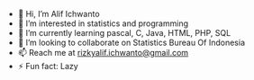 - 👋 Hi, I’m Alif Ichwanto
- 👀 I’m interested in statistics and programming
- 🌱 I’m currently learning pascal, C, Java, HTML, PHP, SQL
- 💞️ I’m looking to collaborate on Statistics Bureau Of Indonesia
- 📫 Reach me at rizkyalif.ichwanto@gmail.com
- ⚡ Fun fact: Lazy

<!---
alifichwnt/alifichwnt is a ✨ special ✨ repository because its `README.md` (this file) appears on your GitHub profile.
You can click the Preview link to take a look at your changes.
--->
